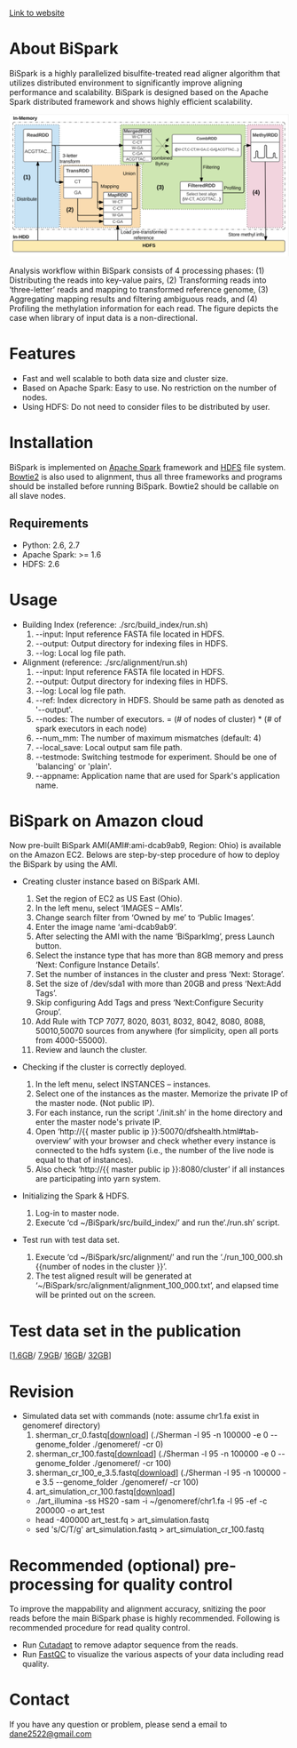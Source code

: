 [Link to website](https://bhi-kimlab.github.io/BiSpark/)

# About BiSpark

BiSpark is a highly parallelized bisulfite-treated read aligner algorithm that utilizes distributed environment to significantly improve aligning performance and scalability. BiSpark is designed based on the Apache Spark distributed framework and shows highly efficient scalability.

![Figure](https://github.com/bhi-kimlab/BiSpark/blob/master/docs/BisPark_workflow_v2.png?raw=true)

Analysis workflow within BiSpark consists of 4 processing phases: (1) Distributing the reads into key-value pairs, (2) Transforming reads into ‘three-letter’ reads and mapping to transformed reference genome, (3) Aggregating mapping results and filtering ambiguous reads, and (4) Profiling the methylation information for each read. The figure depicts the case when library of input data is a non-directional.

# Features

* Fast and well scalable to both data size and cluster size.
* Based on Apache Spark: Easy to use. No restriction on the number of nodes.
* Using HDFS: Do not need to consider files to be distributed by user.


# Installation

BiSpark is implemented on [Apache Spark](https://spark.apache.org/) framework and [HDFS](https://hadoop.apache.org/docs/r2.7.2/hadoop-project-dist/hadoop-hdfs/HdfsUserGuide.html) file system. [Bowtie2](http://bowtie-bio.sourceforge.net/bowtie2/index.shtml) is also used to alignment, thus all three frameworks and programs should be installed before running BiSpark. Bowtie2 should be callable on all slave nodes.

## Requirements

* Python: 2.6, 2.7
* Apache Spark: >= 1.6
* HDFS: 2.6

# Usage

- Building Index (reference: ./src/build_index/run.sh)
  1. --input: Input reference FASTA file located in HDFS.
  2. --output: Output directory for indexing files in HDFS.
  3. --log: Local log file path.
- Alignment (reference: ./src/alignment/run.sh)
  1. --input: Input reference FASTA file located in HDFS.
  2. --output: Output directory for indexing files in HDFS.
  3. --log: Local log file path.
  4. --ref: Index dicrectory in HDFS. Should be same path as denoted as '--output'.
  5. --nodes: The number of executors. = (# of nodes of cluster) * (# of spark executors in each node)
  6. --num_mm: The number of maximum mismatches (default: 4)
  6. --local_save: Local output sam file path.
  7. --testmode: Switching testmode for experiment. Should be one of 'balancing' or 'plain'.
  8. --appname: Application name that are used for Spark's application name.

# BiSpark on Amazon cloud

Now pre-built BiSpark AMI(AMI#:ami-dcab9ab9, Region: Ohio) is available on the Amazon EC2. Belows are step-by-step procedure of how to deploy the BiSpark by using the AMI.
  
- Creating cluster instance based on BiSpark AMI.
  1.  Set the region of EC2 as US East (Ohio).
  2.	In the left menu, select ‘IMAGES – AMIs’.
  3.	Change search filter from ‘Owned by me’ to ‘Public Images’.
  4.	Enter the image name ‘ami-dcab9ab9’.
  5.	After selecting the AMI with the name ‘BiSparkImg’, press Launch button.
  6.	Select the instance type that has more than 8GB memory and press ‘Next: Configure Instance Details’.
  7.	Set the number of instances in the cluster and press ‘Next: Storage’.
  8.	Set the size of /dev/sda1 with more than 20GB and press ‘Next:Add Tags’.
  9.	Skip configuring Add Tags and press ‘Next:Configure Security Group’.
  10.	Add Rule with TCP 7077, 8020, 8031, 8032, 8042, 8080, 8088, 50010,50070 sources from anywhere (for simplicity, open all ports from 4000-55000).
  11. Review and launch the cluster.
 
- Checking if the cluster is correctly deployed.
  1.  In the left menu, select INSTANCES – instances.
  2.  Select one of the instances as the master. Memorize the private IP of the master node. (Not public IP).
  3.  For each instance, run the script ‘./init.sh’ in the home directory and enter the master node's private IP.
  4.	Open ‘http://{{ master public ip }}:50070/dfshealth.html#tab-overview’ with your browser and check whether every instance is connected to the hdfs system (i.e., the number of the live node is equal to that of instances).
  5.	Also check ‘http://{{ master public ip }}:8080/cluster’ if all instances are participating into yarn system.

- Initializing the Spark & HDFS.
  1.	Log-in to master node.
  2.	Execute ‘cd ~/BiSpark/src/build_index/’ and run the‘./run.sh’ script.


- Test run with test data set.
  1.	Execute ‘cd ~/BiSpark/src/alignment/’ and run the ‘./run_100_000.sh {{number of nodes in the cluster }}’.
  2.	The test aligned result will be generated at ‘~/BiSpark/src/alignment/alignment_100_000.txt’, and elapsed time will be printed out on the screen.


# Test data set in the publication

\[[1.6GB](http://epigenomics.snu.ac.kr/BiSpark/10_000_000.fa)/
[7.9GB](http://epigenomics.snu.ac.kr/BiSpark/50_000_000.fa)/
[16GB](http://epigenomics.snu.ac.kr/BiSpark/100_000_000.fa)/
[32GB](http://epigenomics.snu.ac.kr/BiSpark/200_000_000.fa)\]

# Revision
- Simulated data set with commands (note: assume chr1.fa exist in genomeref directory)
  1. sherman_cr_0.fastq\[[download](http://epigenomics.snu.ac.kr/BiSpark/sherman_cr_0.fastq)\] (./Sherman -l 95 -n 100000 -e 0 --genome_folder ./genomeref/ -cr 0)
  2. sherman_cr_100.fastq\[[download](http://epigenomics.snu.ac.kr/BiSpark/sherman_cr_100.fastq)\] (./Sherman -l 95 -n 100000 -e 0 --genome_folder ./genomeref/ -cr 100)
  3. sherman_cr_100_e_3.5.fastq\[[download](http://epigenomics.snu.ac.kr/BiSpark/sherman_cr_100_e_3.5.fastq)\] (./Sherman -l 95 -n 100000 -e 3.5 --genome_folder ./genomeref/ -cr 100)
  4. art_simulation_cr_100.fastq\[[download](http://epigenomics.snu.ac.kr/BiSpark/art_simulation_cr_100.fastq)\]
    * ./art_illumina -ss HS20 -sam -i ~/genomeref/chr1.fa -l 95 -ef -c 200000 -o art_test
    * head -400000 art_test.fq > art_simulation.fastq
    * sed 's/C/T/g' art_simulation.fastq > art_simulation_cr_100.fastq
  
# Recommended (optional) pre-processing for quality control

To improve the mappability and alignment accuracy, snitizing the poor reads before the main BiSpark phase is highly recommended. Following is recommended procedure for read quality control.
  
  * Run [Cutadapt](https://github.com/marcelm/cutadapt/) to remove adaptor sequence from the reads.
  * Run [FastQC](https://www.bioinformatics.babraham.ac.uk/projects/download.html#fastqc) to visualize the various aspects of your data including read quality.
  
# Contact

If you have any question or problem, please send a email to [dane2522@gmail.com](mailto:dane2522@gmail.com)
